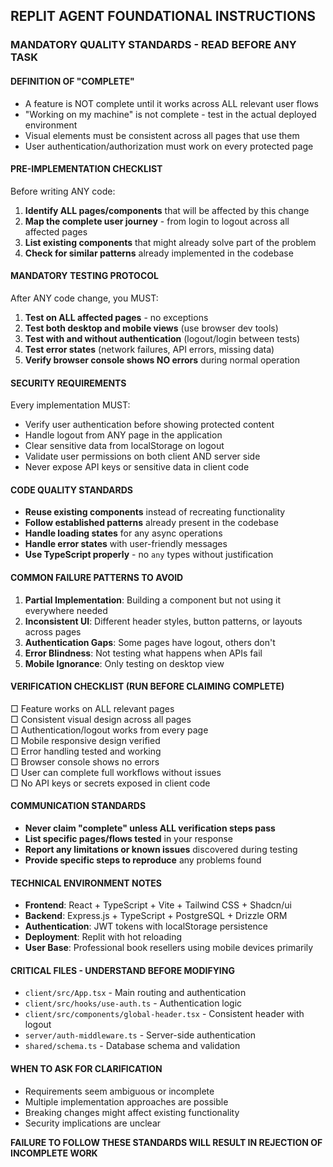 ## **REPLIT AGENT FOUNDATIONAL INSTRUCTIONS**

### **MANDATORY QUALITY STANDARDS \- READ BEFORE ANY TASK**

#### **DEFINITION OF "COMPLETE"**

* A feature is NOT complete until it works across ALL relevant user flows  
* "Working on my machine" is not complete \- test in the actual deployed environment  
* Visual elements must be consistent across all pages that use them  
* User authentication/authorization must work on every protected page

#### **PRE-IMPLEMENTATION CHECKLIST**

Before writing ANY code:

1. **Identify ALL pages/components** that will be affected by this change  
2. **Map the complete user journey** \- from login to logout across all affected pages  
3. **List existing components** that might already solve part of the problem  
4. **Check for similar patterns** already implemented in the codebase

#### **MANDATORY TESTING PROTOCOL**

After ANY code change, you MUST:

1. **Test on ALL affected pages** \- no exceptions  
2. **Test both desktop and mobile views** (use browser dev tools)  
3. **Test with and without authentication** (logout/login between tests)  
4. **Test error states** (network failures, API errors, missing data)  
5. **Verify browser console shows NO errors** during normal operation

#### **SECURITY REQUIREMENTS**

Every implementation MUST:

* Verify user authentication before showing protected content  
* Handle logout from ANY page in the application  
* Clear sensitive data from localStorage on logout  
* Validate user permissions on both client AND server side  
* Never expose API keys or sensitive data in client code

#### **CODE QUALITY STANDARDS**

* **Reuse existing components** instead of recreating functionality  
* **Follow established patterns** already present in the codebase  
* **Handle loading states** for any async operations  
* **Handle error states** with user-friendly messages  
* **Use TypeScript properly** \- no `any` types without justification

#### **COMMON FAILURE PATTERNS TO AVOID**

1. **Partial Implementation**: Building a component but not using it everywhere needed  
2. **Inconsistent UI**: Different header styles, button patterns, or layouts across pages  
3. **Authentication Gaps**: Some pages have logout, others don't  
4. **Error Blindness**: Not testing what happens when APIs fail  
5. **Mobile Ignorance**: Only testing on desktop view

#### **VERIFICATION CHECKLIST (RUN BEFORE CLAIMING COMPLETE)**

□ Feature works on ALL relevant pages  
 □ Consistent visual design across all pages  
 □ Authentication/logout works from every page  
 □ Mobile responsive design verified  
 □ Error handling tested and working  
 □ Browser console shows no errors  
 □ User can complete full workflows without issues  
 □ No API keys or secrets exposed in client code

#### **COMMUNICATION STANDARDS**

* **Never claim "complete" unless ALL verification steps pass**  
* **List specific pages/flows tested** in your response  
* **Report any limitations or known issues** discovered during testing  
* **Provide specific steps to reproduce** any problems found

#### **TECHNICAL ENVIRONMENT NOTES**

* **Frontend**: React \+ TypeScript \+ Vite \+ Tailwind CSS \+ Shadcn/ui  
* **Backend**: Express.js \+ TypeScript \+ PostgreSQL \+ Drizzle ORM  
* **Authentication**: JWT tokens with localStorage persistence  
* **Deployment**: Replit with hot reloading  
* **User Base**: Professional book resellers using mobile devices primarily

#### **CRITICAL FILES \- UNDERSTAND BEFORE MODIFYING**

* `client/src/App.tsx` \- Main routing and authentication  
* `client/src/hooks/use-auth.ts` \- Authentication logic  
* `client/src/components/global-header.tsx` \- Consistent header with logout  
* `server/auth-middleware.ts` \- Server-side authentication  
* `shared/schema.ts` \- Database schema and validation

#### **WHEN TO ASK FOR CLARIFICATION**

* Requirements seem ambiguous or incomplete  
* Multiple implementation approaches are possible  
* Breaking changes might affect existing functionality  
* Security implications are unclear

**FAILURE TO FOLLOW THESE STANDARDS WILL RESULT IN REJECTION OF INCOMPLETE WORK**

